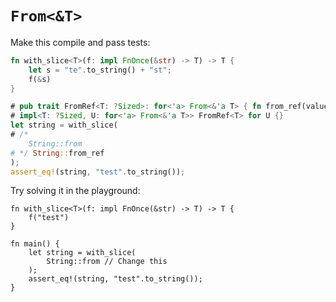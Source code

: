 # `From<&T>`

Make this compile and pass tests:

```rust
fn with_slice<T>(f: impl FnOnce(&str) -> T) -> T {
    let s = "te".to_string() + "st";
    f(&s)
}

# pub trait FromRef<T: ?Sized>: for<'a> From<&'a T> { fn from_ref(value: &T) -> Self { Self::from(value) } }
# impl<T: ?Sized, U: for<'a> From<&'a T>> FromRef<T> for U {}
let string = with_slice(
# /*
    String::from
# */ String::from_ref
);
assert_eq!(string, "test".to_string());
```

Try solving it in the playground:

```rust,editable,compile_fail
fn with_slice<T>(f: impl FnOnce(&str) -> T) -> T {
    f("test")
}

fn main() {
    let string = with_slice(
        String::from // Change this
    );
    assert_eq!(string, "test".to_string());
}
```
